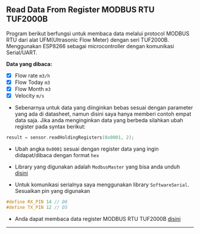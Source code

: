 ## Read Data From Register MODBUS RTU TUF2000B

Program berikut berfungsi untuk membaca data melalui protocol MODBUS RTU dari alat UFM(Ultrasonic Flow Meter) dengan seri TUF2000B. Menggunakan ESP8266 sebagai microcontroller dengan komunikasi Serial/UART.

**Data yang dibaca:**

- [x] Flow rate `m3/h`
- [x] Flow Today `m3`
- [x] Flow Month `m3`
- [x] Velocity `m/s`

- Sebenarnya untuk data yang diinginkan bebas sesuai dengan parameter yang ada di datasheet, namun disini saya hanya memberi contoh empat data saja. Jika anda menginginkan data yang berbeda silahkan ubah register pada syntax berikut:

```cpp
result = sensor.readHoldingRegisters(0x0001, 2);
```

- Ubah angka `0x0001` sesuai dengan register data yang ingin didapat/dibaca dengan format `hex`

- Library yang digunakan adalah `ModbusMaster` yang bisa anda unduh [disini](https://github.com/4-20ma/ModbusMaster)

- Untuk komunikasi serialnya saya menggunakan library `SoftwareSerial`. Sesuaikan pin yang digunakan

```cpp
#define RX_PIN 14 // D6
#define TX_PIN 12 // D5
```

- Anda dapat membaca data register MODBUS RTU TUF2000B [disini](https://blog.veto.cl/com_virtuemart/files/manuales/otros_documentos/N0646058_modbus_formato_datos.pdf)

---
